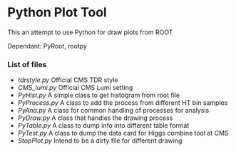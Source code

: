 Python Plot Tool
==============

This an attempt to use Python for draw plots from ROOT

Dependant: PyRoot, rootpy

### List of files

* *tdrstyle.py* Official CMS TDR style
* *CMS_lumi.py* Official CMS Lumi setting
* *PyHist.py* A simple class to get histogram from root file
* *PyProcess.py* A class to add the process from different HT bin samples
* *PyAna.py* A class for common handling of processes for analysis
* *PyDraw.py* A class that handles the drawing process
* *PyTable.py* A class to dump info into different table format
* *PyTest.py* A class to dump the data card for Higgs combine tool at CMS
* *StopPlot.py* Intend to be a dirty file for different drawing
